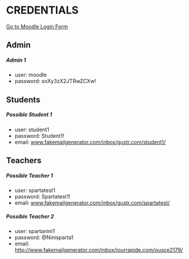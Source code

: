 # CREDENTIALS
[Go to Moodle Login Form](http://unix.spartaglobal.com/moodle/admin)

## Admin
##### Admin 1
- user: moodle
- password: soXy3zX2JTRwZCXw!

## Students
##### Possible Student 1
- user: student1
- password: Student1!
- email: www.fakemailgenerator.com/inbox/gustr.com/student1/

## Teachers
##### Possible Teacher 1
- user: spartatest1
- password: Spartatest1!
- email: www.fakemailgenerator.com/inbox/gustr.com/spartatest/

##### Possible Teacher 2
- user: spartanini1
- password: @Ninisparta1
- email: http://www.fakemailgenerator.com/inbox/jourrapide.com/ousce2179/
